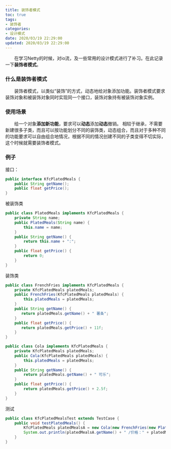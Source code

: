 ```yaml
---
title: 装饰者模式
toc: true
tags:
- 装饰者
categories:
- 设计模式
date: 2020/03/19 22:29:00
updated: 2020/03/19 22:29:00
---
```


&emsp;&emsp;在学习Netty的时候，对io流，及一些常用的设计模式进行了补习。在此记录一下**装饰者模式**。

<!--more-->

### 什么是装饰者模式

&emsp;&emsp;装饰者模式，以类似“装饰”的方式，动态地给对象添加功能。装饰者模式要求装饰对象和被装饰对象同时实现同一个接口，装饰对象持有被装饰对象实例。

### 使用场景

&emsp;&emsp;给一个对象**添加新功能**，要求可以**动态**添加**动态**撤销。
相较于继承，不需要新建很多子类，而且可以按功能划分不同的装饰类，动态组合，而且对于多种不同的功能要求可以自由组合地情况，根据不同的情况创建不同的子类变得不切实际，这个时候就需要装饰者模式。

### 例子

接口：
```java
public interface KfcPlatedMeals {
    public String getName(); 
    public float getPrice();
}
```
被装饰类
```java
public class PlatedMeals implements KfcPlatedMeals {
    private String name;
    public PlatedMeals(String name) {
        this.name = name;
    }
    public String getName() {
        return this.name + ":";
    }
    public float getPrice() {
        return 0;
    }
}
```
装饰类
```java
public class FrenchFries implements KfcPlatedMeals {
    private KfcPlatedMeals platedMeals;
    public FrenchFries(KfcPlatedMeals platedMeals) {
        this.platedMeals = platedMeals;
    }
    public String getName() {
       return platedMeals.getName() + " 薯条";
    }
    public float getPrice() {
       return platedMeals.getPrice() + 11f;
    }
}
```
```java
public class Cola implements KfcPlatedMeals {
    private KfcPlatedMeals platedMeals;
    public Cola(KfcPlatedMeals platedMeals) {
        this.platedMeals = platedMeals;
    }
    public String getName() {
        return platedMeals.getName() + " 可乐";
    }
    public float getPrice() {
        return platedMeals.getPrice() + 2.5f;
    }
}
```
测试
```java
public class KfcPlatedMealsTest extends TestCase {
    public void testPlatedMeals() {
        KfcPlatedMeals platedMealsA = new Cola(new FrenchFries(new PlatedMeals("套餐A")));
        System.out.println(platedMealsA.getName() + " /价格：" + platedMealsA.getPrice());
    }
}
```
